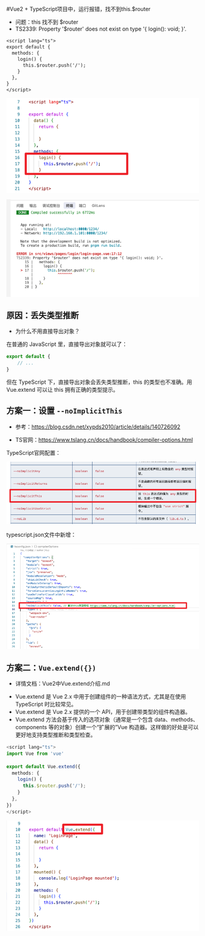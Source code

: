 #Vue2 + TypeScript项目中，运行报错，找不到this.$router

* 问题：this 找不到 $router
* TS2339: Property '$router' does not exist on type '{ login(): void; }'.

```tsx
<script lang="ts">
export default {
  methods: {
    login() {
      this.$router.push('/');
    }
  },
}
</script>
```

![](images/002.png)

![](images/001.png)



## 原因：丢失类型推断

* 为什么不用直接导出对象？

在普通的 JavaScript 里，直接导出对象就可以了：

```js
export default {
 	// ...
}
```

但在 TypeScript 下，直接导出对象会丢失类型推断，this 的类型也不准确。用 Vue.extend 可以让 this 拥有正确的类型提示。





## 方案一：设置 `--noImplicitThis`

* 参考：https://blog.csdn.net/xypds2010/article/details/140726092

* TS官网：https://www.tslang.cn/docs/handbook/compiler-options.html

TypeScript官网配置：

![](images/004.png)

typescript.json文件中新增：

![](images/003.png)





## 方案二：`Vue.extend({})`

* 详情文档：Vue2中Vue.extend介绍.md

- Vue.extend 是 Vue 2.x 中用于创建组件的一种语法方式，尤其是在使用 TypeScript 时比较常见。
- Vue.extend 是 Vue 2.x 提供的一个 API，用于创建带类型的组件构造器。
- Vue.extend 方法会基于传入的选项对象（通常是一个包含 data、methods、components 等的对象）创建一个“扩展的”Vue 构造器。这样做的好处是可以更好地支持类型推断和类型检查。

```ts
<script lang="ts">
import Vue from 'vue'

export default Vue.extend({
  methods: {
    login() {
      this.$router.push('/');
    }
  },
})
</script>
```

![](images/005.png)